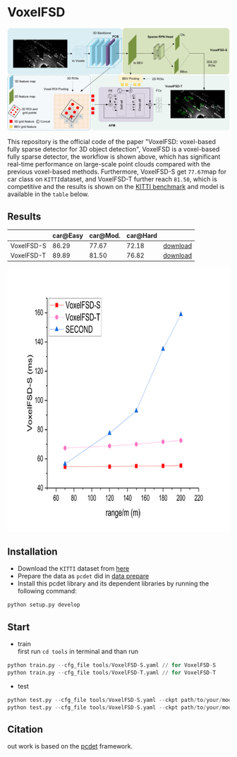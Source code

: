 # VoxelFSD
![“Fig. 1 pipeline of VoxxelFSD“](pic/model.jpg)

This repository is the official code of the paper "VoxelFSD: voxel-based fully sparse detector for 3D object detection", VoxelFSD is a voxel-based fully sparse detector, the workflow is shown above, which has significant real-time performance on large-scale point clouds compared with the previous voxel-based methods. Furthermore, VoxelFSD-S get `77.67`map for car class on `KITTI`dataset, and VoxelFSD-T further reach `81.50`, which is competitive and the results is shown on the [KITTI benchmark](https://www.cvlibs.net/datasets/kitti/eval_object.php?obj_benchmark=3d) and model is available in the `table` below. 

## Results
||car@Easy|car@Mod.|car@Hard||
|---|---|---|---|---|
|VoxelFSD-S|86.29|77.67|72.18|[download](https://pan.baidu.com/s/1PuTBm4rSQ6HvkrzgEdO4sg?pwd=1234)|
|VoxelFSD-T|89.89|81.50|76.82|[download](https://pan.baidu.com/s/14hwOdXIwMWpOy7eg6dKdOQ?pwd=1234)|

<div style="text-align:left;">
    <img src="pic/time.png" alt="Image" width="800" height="600">
</div>


## Installation
* Download the `KITTI` dataset from [here](https://www.cvlibs.net/datasets/kitti/eval_object.php?obj_benchmark=3d)
* Prepare the data as `pcdet` did in [data prepare](https://github.com/open-mmlab/OpenPCDet/blob/master/docs/GETTING_STARTED.md)
* Install this pcdet library and its dependent libraries by running the following command:
```python
python setup.py develop
```

## Start
* train<br>
first run  `cd tools` in terminal and than run
```python
python train.py --cfg_file tools/VoxelFSD-S.yaml // for VoxelFSD-S
python train.py --cfg_file tools/VoxelFSD-T.yaml // for VoxelFSD-T
```
* test<br>
```python
python test.py --cfg_file tools/VoxelFSD-S.yaml --ckpt path/to/your/model // for VoxelFSD-S
python test.py --cfg_file tools/VoxelFSD-S.yaml --ckpt path/to/your/model // for VoxelFSD-T
```
## Citation
out work is based on the [pcdet](https://github.com/open-mmlab/OpenPCDet?tab=readme-ov-file) framework.
